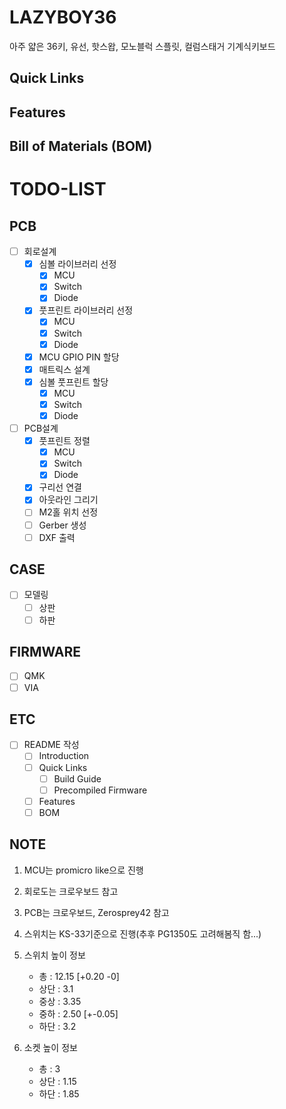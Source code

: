 # LAZYBOY36

아주 얇은 36키, 유선, 핫스왑, 모노블럭 스플릿, 컬럼스태거 기계식키보드

## Quick Links

## Features

## Bill of Materials (BOM)

# TODO-LIST

## PCB

-   [ ] 회로설계
    -   [x] 심볼 라이브러리 선정
        -   [x] MCU
        -   [x] Switch
        -   [x] Diode
    -   [x] 풋프린트 라이브러리 선정 
        -   [x] MCU
        -   [x] Switch
        -   [x] Diode
    -   [x] MCU GPIO PIN 할당
    -   [x] 매트릭스 설계
    -   [x] 심볼 풋프린트 할당
        -   [x] MCU
        -   [x] Switch
        -   [x] Diode
-   [ ] PCB설계
    -   [x] 풋프린트 정렬
        -   [x] MCU
        -   [x] Switch
        -   [x] Diode
    -   [x] 구리선 연결
    -   [x] 아웃라인 그리기
    -   [ ] M2홀 위치 선정
    -   [ ] Gerber 생성
    -   [ ] DXF 출력

## CASE

-   [ ] 모델링
    -   [ ] 상판
    -   [ ] 하판

## FIRMWARE

-   [ ] QMK
-   [ ] VIA

## ETC

-   [ ] README 작성
    -   [ ] Introduction
    -   [ ] Quick Links
        -   [ ] Build Guide
        -   [ ] Precompiled Firmware
    -   [ ] Features
    -   [ ] BOM

## NOTE
1. MCU는 promicro like으로 진행
2. 회로도는 크로우보드 참고
3. PCB는 크로우보드, Zerosprey42 참고
4. 스위치는 KS-33기준으로 진행(추후 PG1350도 고려해봄직 함...)
5. 스위치 높이 정보
    - 총 : 12.15 [+0.20 -0]
    - 상단 : 3.1
    - 중상 : 3.35 
    - 중하 : 2.50 [+-0.05]
    - 하단 : 3.2

6. 소켓 높이 정보
    - 총 : 3
    - 상단 : 1.15
    - 하단 : 1.85